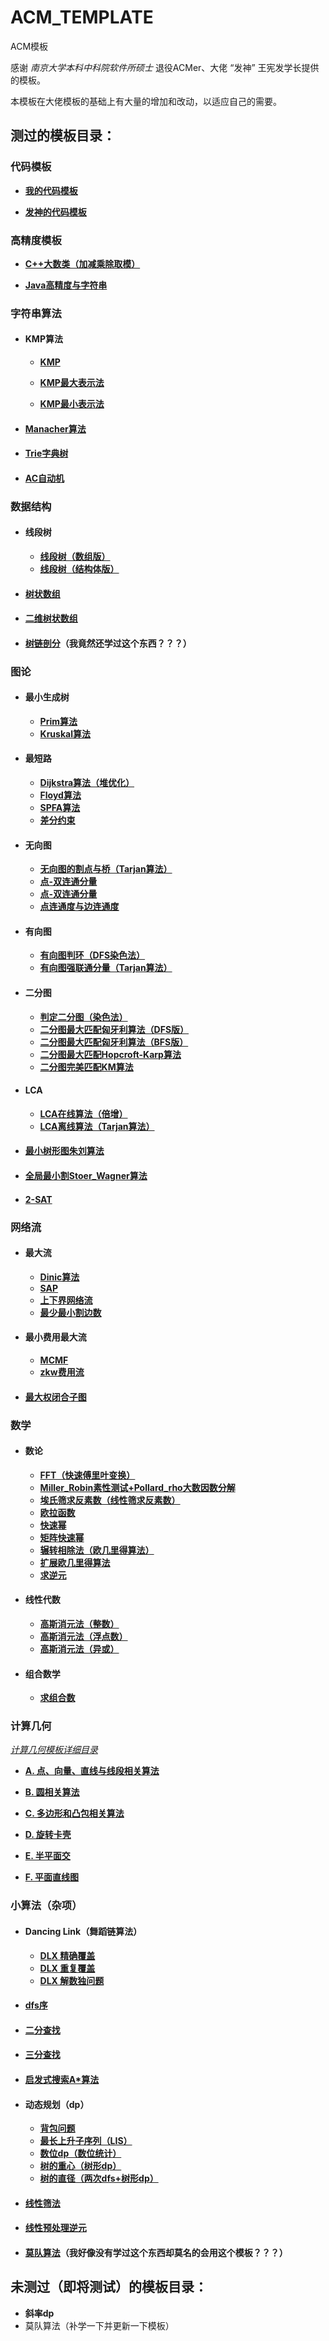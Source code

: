# ACM_TEMPLATE
ACM模板

感谢 *南京大学本科中科院软件所硕士* 退役ACMer、大佬 “发神” 王宪发学长提供的模板。

本模板在大佬模板的基础上有大量的增加和改动，以适应自己的需要。

## 测过的模板目录：

### 代码模板

+ [**我的代码模板**](https://github.com/ThoseBygones/ACM_TEMPLATE/blob/master/TEMPLATE/My_ACM_Template.cpp)

+ [**发神的代码模板**](https://github.com/ThoseBygones/ACM_TEMPLATE/blob/master/TEMPLATE/acm_template.cpp)



### 高精度模板

+ [**C++大数类（加减乘除取模）**](https://github.com/ThoseBygones/ACM_TEMPLATE/blob/master/高精度/C++大数类（高精度大整数加减乘除取模）.cpp)

+ [**Java高精度与字符串**](https://github.com/ThoseBygones/ACM_TEMPLATE/blob/master/高精度/Java高精度与字符串.java)



### 字符串算法

+ #### KMP算法

  + [**KMP**](https://github.com/ThoseBygones/ACM_TEMPLATE/blob/master/字符串/KMP.cpp)

  + [**KMP最大表示法**](https://github.com/ThoseBygones/ACM_TEMPLATE/blob/master/字符串/KMP最大表示法.cpp)

  + [**KMP最小表示法**](https://github.com/ThoseBygones/ACM_TEMPLATE/blob/master/字符串/KMP最小表示法.cpp)

+ #### [Manacher算法](https://github.com/ThoseBygones/ACM_TEMPLATE/blob/master/字符串/Manacher.cpp)

+ #### [Trie字典树](https://github.com/ThoseBygones/ACM_TEMPLATE/blob/master/字符串/Trie.cpp)

+ #### [AC自动机](https://github.com/ThoseBygones/ACM_TEMPLATE/blob/master/字符串/AC_Automation.cpp)



### 数据结构

+ #### 线段树

  + [**线段树（数组版）**](https://github.com/ThoseBygones/ACM_TEMPLATE/blob/master/数据结构/线段树（数组版）.cpp)
  + [**线段树（结构体版）**](https://github.com/ThoseBygones/ACM_TEMPLATE/blob/master/数据结构/线段树（结构体版）.cpp)

+ #### [树状数组](https://github.com/ThoseBygones/ACM_TEMPLATE/blob/master/数据结构/树状数组.cpp)

+ #### [二维树状数组](https://github.com/ThoseBygones/ACM_TEMPLATE/blob/master/数据结构/二维树状数组.cpp)

+ #### [树链剖分](https://github.com/ThoseBygones/ACM_TEMPLATE/blob/master/数据结构/树链剖分.cpp)（我竟然还学过这个东西？？？）



### 图论

+ #### 最小生成树

  + [**Prim算法**](https://github.com/ThoseBygones/ACM_TEMPLATE/blob/master/图论/prim.cpp)
  + [**Kruskal算法**](https://github.com/ThoseBygones/ACM_TEMPLATE/blob/master/图论/kruskal.cpp)

+ #### 最短路

  + [**Dijkstra算法（堆优化）**](https://github.com/ThoseBygones/ACM_TEMPLATE/blob/master/图论/dijkstra.cpp)
  + [**Floyd算法**](https://github.com/ThoseBygones/ACM_TEMPLATE/blob/master/图论/floyd.cpp)
  + [**SPFA算法**](https://github.com/ThoseBygones/ACM_TEMPLATE/blob/master/图论/spfa.cpp)
  + [**差分约束**](https://github.com/ThoseBygones/ACM_TEMPLATE/blob/master/图论/差分约束.cpp)

+ #### 无向图

  + [**无向图的割点与桥（Tarjan算法）**](https://github.com/ThoseBygones/ACM_TEMPLATE/blob/master/图论/Tarjan求无向图的割点与桥.cpp)
  + [**点-双连通分量**](https://github.com/ThoseBygones/ACM_TEMPLATE/blob/master/图论/点-双连通分量.cpp)
  + [**点-双连通分量**](https://github.com/ThoseBygones/ACM_TEMPLATE/blob/master/图论/点-双连通分量.cpp)
  + [**点连通度与边连通度**](https://github.com/ThoseBygones/ACM_TEMPLATE/blob/master/图论/点连通度与边连通度.cpp)

+ #### 有向图

  + [**有向图判环（DFS染色法）**](https://github.com/ThoseBygones/ACM_TEMPLATE/blob/master/图论/有向图判环（DFS染色法）.cpp)
  + [**有向图强联通分量（Tarjan算法）**](https://github.com/ThoseBygones/ACM_TEMPLATE/blob/master/图论/有向图强联通分量Tarjan算法.cpp)

+ #### 二分图

  + [**判定二分图（染色法）**](https://github.com/ThoseBygones/ACM_TEMPLATE/blob/master/图论/判定二分图（染色法）.cpp)
  + [**二分图最大匹配匈牙利算法（DFS版）**](https://github.com/ThoseBygones/ACM_TEMPLATE/blob/master/图论/二分图最大匹配匈牙利算法DFS版.cpp)
  + [**二分图最大匹配匈牙利算法（BFS版）**](https://github.com/ThoseBygones/ACM_TEMPLATE/blob/master/图论/二分图最大匹配匈牙利算法BFS版.cpp)
  + [**二分图最大匹配Hopcroft-Karp算法**](https://github.com/ThoseBygones/ACM_TEMPLATE/blob/master/图论/二分图最大匹配Hopcroft-Karp算法.cpp)
  + [**二分图完美匹配KM算法**](https://github.com/ThoseBygones/ACM_TEMPLATE/blob/master/图论/二分图完美匹配KM算法.cpp)

+ #### LCA

  + [**LCA在线算法（倍增）**](https://github.com/ThoseBygones/ACM_TEMPLATE/blob/master/图论/LCA在线倍增.cpp)
  + [**LCA离线算法（Tarjan算法）**](https://github.com/ThoseBygones/ACM_TEMPLATE/blob/master/图论/LCA离线Tarjan算法.cpp)

+ #### [最小树形图朱刘算法](https://github.com/ThoseBygones/ACM_TEMPLATE/blob/master/图论/最小树形图朱刘算法.cpp)

+ #### [全局最小割Stoer_Wagner算法](https://github.com/ThoseBygones/ACM_TEMPLATE/blob/master/图论/全局最小割Stoer_Wagner算法.cpp)

+ #### [2-SAT](https://github.com/ThoseBygones/ACM_TEMPLATE/blob/master/图论/2-SAT.cpp)



### 网络流

+ #### 最大流

  + [**Dinic算法**](https://github.com/ThoseBygones/ACM_TEMPLATE/blob/master/网络流/Dinic.cpp)
  + [**SAP**](https://github.com/ThoseBygones/ACM_TEMPLATE/blob/master/网络流/SAP.cpp)
  + [**上下界网络流**](https://github.com/ThoseBygones/ACM_TEMPLATE/blob/master/网络流/上下界网络流.cpp)
  + [**最少最小割边数**](https://github.com/ThoseBygones/ACM_TEMPLATE/blob/master/网络流/最少最小割边数.cpp)

+ #### 最小费用最大流

  + [**MCMF**](https://github.com/ThoseBygones/ACM_TEMPLATE/blob/master/网络流/MCMF.cpp)
  + [**zkw费用流**](https://github.com/ThoseBygones/ACM_TEMPLATE/blob/master/网络流/zkw费用流.cpp)

+ #### [最大权闭合子图](https://github.com/ThoseBygones/ACM_TEMPLATE/blob/master/网络流/最大权闭合子图.cpp)



### 数学

+ #### 数论

  + [**FFT（快速傅里叶变换）**](https://github.com/ThoseBygones/ACM_TEMPLATE/blob/master/数学/FFT.cpp)
  + [**Miller_Robin素性测试+Pollard_rho大数因数分解**](https://github.com/ThoseBygones/ACM_TEMPLATE/blob/master/数学/Miller_Robin素性测试%2BPollard_rho大数因数分解.cpp)
  + [**埃氏筛求反素数（线性筛求反素数）**](https://github.com/ThoseBygones/ACM_TEMPLATE/blob/master/数学/埃氏筛求反素数（线性筛求反素数）.cpp)
  + [**欧拉函数**](https://github.com/ThoseBygones/ACM_TEMPLATE/blob/master/数学/欧拉函数.cpp)
  + [**快速幂**](https://github.com/ThoseBygones/ACM_TEMPLATE/blob/master/数学/快速幂.cpp)
  + [**矩阵快速幂**](https://github.com/ThoseBygones/ACM_TEMPLATE/blob/master/数学/矩阵模运算（模加法、模乘法、快速幂、模幂和）.cpp)
  + [**辗转相除法（欧几里得算法）**](https://github.com/ThoseBygones/ACM_TEMPLATE/blob/master/数学/辗转相除法（欧几里得）.cpp)
  + [**扩展欧几里得算法**](https://github.com/ThoseBygones/ACM_TEMPLATE/blob/master/数学/扩展欧几里得.cpp)
  + [**求逆元**](https://github.com/ThoseBygones/ACM_TEMPLATE/blob/master/数学/逆元.cpp)

+ #### 线性代数

  + [**高斯消元法（整数）**](https://github.com/ThoseBygones/ACM_TEMPLATE/blob/master/数学/高斯消元法（整数）.cpp)
  + [**高斯消元法（浮点数）**](https://github.com/ThoseBygones/ACM_TEMPLATE/blob/master/数学/高斯消元法（浮点数）.cpp)
  + [**高斯消元法（异或）**](https://github.com/ThoseBygones/ACM_TEMPLATE/blob/master/数学/高斯消元法（异或）.cpp)

+ #### 组合数学

  + [**求组合数**](https://github.com/ThoseBygones/ACM_TEMPLATE/blob/master/数学/组合数.cpp)



### 计算几何

[*计算几何模板详细目录*](https://github.com/ThoseBygones/ACM_TEMPLATE/blob/master/计算几何/计算几何模板目录.txt)

+ [**A. 点、向量、直线与线段相关算法**](https://github.com/ThoseBygones/ACM_TEMPLATE/blob/master/计算几何/A.%20点、向量、直线与线段相关算法.cpp)

+ [**B. 圆相关算法**](https://github.com/ThoseBygones/ACM_TEMPLATE/blob/master/计算几何/B.%20圆相关算法.cpp)

+ [**C. 多边形和凸包相关算法**](https://github.com/ThoseBygones/ACM_TEMPLATE/blob/master/计算几何/C.%20多边形和凸包相关算法.cpp)

+ [**D. 旋转卡壳**](https://github.com/ThoseBygones/ACM_TEMPLATE/blob/master/计算几何/D.%20旋转卡壳.cpp)

+ [**E. 半平面交**](https://github.com/ThoseBygones/ACM_TEMPLATE/blob/master/计算几何/E.%20半平面交.cpp)

+ [**F. 平面直线图**](https://github.com/ThoseBygones/ACM_TEMPLATE/blob/master/计算几何/F.%20平面直线图.cpp)



### 小算法（杂项）

+ #### Dancing Link（舞蹈链算法）

  + [**DLX 精确覆盖**](https://github.com/ThoseBygones/ACM_TEMPLATE/blob/master/常用小算法汇总/DLX（精确覆盖）.cpp)
  + [**DLX 重复覆盖**](https://github.com/ThoseBygones/ACM_TEMPLATE/blob/master/常用小算法汇总/DLX（重复覆盖）.cpp)
  + [**DLX 解数独问题**](https://github.com/ThoseBygones/ACM_TEMPLATE/blob/master/常用小算法汇总/DLX精确覆盖解数独.cpp)

+ #### [dfs序](https://github.com/ThoseBygones/ACM_TEMPLATE/blob/master/常用小算法汇总/dfs序.cpp)

+ #### [二分查找](https://github.com/ThoseBygones/ACM_TEMPLATE/blob/master/常用小算法汇总/二分查找.cpp)

+ #### [三分查找](https://github.com/ThoseBygones/ACM_TEMPLATE/blob/master/常用小算法汇总/三分查找.cpp)

+ #### [启发式搜索A*算法](https://github.com/ThoseBygones/ACM_TEMPLATE/blob/master/常用小算法汇总/启发式搜索A_Star.cpp)

+ #### 动态规划（dp）

  + [**背包问题**](https://github.com/ThoseBygones/ACM_TEMPLATE/blob/master/常用小算法汇总/背包问题（dp）.cpp)
  + [**最长上升子序列（LIS）**](https://github.com/ThoseBygones/ACM_TEMPLATE/blob/master/常用小算法汇总/最长上升子序列（LIS）.cpp)
  + [**数位dp（数位统计）**](https://github.com/ThoseBygones/ACM_TEMPLATE/blob/master/常用小算法汇总/数位dp（数位统计）.cpp)
  + [**树的重心（树形dp）**](https://github.com/ThoseBygones/ACM_TEMPLATE/blob/master/常用小算法汇总/树的重心（树形dp）.cpp)
  + [**树的直径（两次dfs+树形dp）**](https://github.com/ThoseBygones/ACM_TEMPLATE/blob/master/常用小算法汇总/树的直径（两次dfs%2B树形dp）.cpp)

+ #### [线性筛法](https://github.com/ThoseBygones/ACM_TEMPLATE/blob/master/常用小算法汇总/线性筛法.cpp)

+ #### [线性预处理逆元](https://github.com/ThoseBygones/ACM_TEMPLATE/blob/master/常用小算法汇总/线性预处理逆元.cpp)

+ #### [莫队算法](https://github.com/ThoseBygones/ACM_TEMPLATE/blob/master/常用小算法汇总/莫队算法.cpp)（我好像没有学过这个东西却莫名的会用这个模板？？？）



## 未测过（即将测试）的模板目录：

+ **斜率dp**
+ 莫队算法（补学一下并更新一下模板）